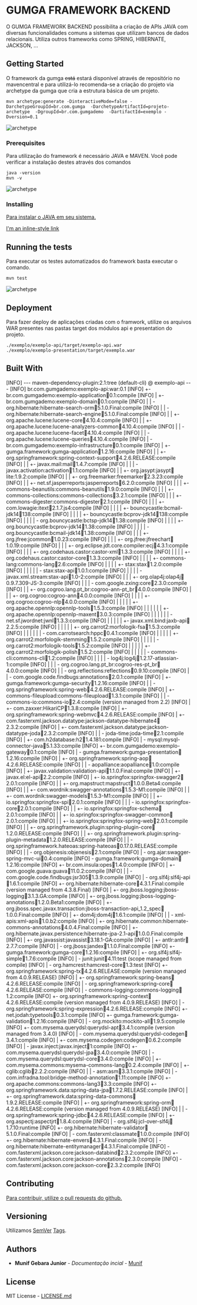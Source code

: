 # GUMGA FRAMEWORK BACKEND

O GUMGA FRAMEWORK BACKEND possibilita a criação de APIs JAVA com diversas funcionalidades comuns a sistemas que utilizam bancos de dados relacionais. Utiliza outros frameworks como SPRING, HIBERNATE, JACKSON, ...

## Getting Started

O framework da gumga ~~está~~ estará disponível através de repositório no mavencentral e para utilizá-lo recomenda-se a criação do projeto via archetype da gumga que cria a estrutura básica de um projeto.
```shell
mvn archetype:generate -DinteractiveMode=false -DarchetypeGroupId=br.com.gumga  -DarchetypeArtifactId=projeto-archetype  -DgroupId=br.com.gumgademo  -DartifactId=exemplo -Dversion=0.1
```


![archetype](https://github.com/GUMGA/framework-backend/blob/master/docs/img/archetype.gif)



### Prerequisites

Para utilização do framework é necessário JAVA e MAVEN. Você pode verificar a instalação destes através dos comandos 
```
java -version
mvn -v
```
![archetype](https://github.com/GUMGA/framework-backend/blob/master/docs/img/javamvn.gif)


### Installing

[Para instalar o JAVA em seu sistema.](http://www.oracle.com/technetwork/pt/java/javase/downloads/index.html)

[I'm an inline-style link](https://maven.apache.org/)


## Running the tests

Para executar os testes automatizados do framework basta executar o comando.

```
mvn test
```
![archetype](https://github.com/GUMGA/framework-backend/blob/master/docs/img/testframewok.gif)

## Deployment

Para fazer deploy de aplicações criadas com o framwork, utilize os arquivos WAR presentes nas pastas target dos módulos api e presentation do projeto.

```
./exemplo/exemplo-api/target/exemplo-api.war
./exemplo/exemplo-presentation/target/exemplo.war
```


## Built With
[INFO] --- maven-dependency-plugin:2.1:tree (default-cli) @ exemplo-api ---
[INFO] br.com.gumgademo:exemplo-api:war:0.1
[INFO] +- br.com.gumgademo:exemplo-application:jar:0.1:compile
[INFO] |  +- br.com.gumgademo:exemplo-domain:jar:0.1:compile
[INFO] |  |  \- org.hibernate:hibernate-search-orm:jar:5.1.0.Final:compile
[INFO] |  |     \- org.hibernate:hibernate-search-engine:jar:5.1.0.Final:compile
[INFO] |  |        +- org.apache.lucene:lucene-core:jar:4.10.4:compile
[INFO] |  |        +- org.apache.lucene:lucene-analyzers-common:jar:4.10.4:compile
[INFO] |  |        \- org.apache.lucene:lucene-facet:jar:4.10.4:compile
[INFO] |  |           \- org.apache.lucene:lucene-queries:jar:4.10.4:compile
[INFO] |  \- br.com.gumgademo:exemplo-infrastructure:jar:0.1:compile
[INFO] |     +- gumga.framework:gumga-application:jar:1.2.16:compile
[INFO] |     |  +- org.springframework:spring-context-support:jar:4.2.6.RELEASE:compile
[INFO] |     |  +- javax.mail:mail:jar:1.4.7:compile
[INFO] |     |  |  \- javax.activation:activation:jar:1.1:compile
[INFO] |     |  +- org.jasypt:jasypt:jar:lite:1.9.2:compile
[INFO] |     |  +- org.freemarker:freemarker:jar:2.3.23:compile
[INFO] |     |  +- net.sf.jasperreports:jasperreports:jar:6.2.0:compile
[INFO] |     |  |  +- commons-beanutils:commons-beanutils:jar:1.9.0:compile
[INFO] |     |  |  +- commons-collections:commons-collections:jar:3.2.1:compile
[INFO] |     |  |  +- commons-digester:commons-digester:jar:2.1:compile
[INFO] |     |  |  +- com.lowagie:itext:jar:2.1.7.js4:compile
[INFO] |     |  |  |  +- bouncycastle:bcmail-jdk14:jar:138:compile
[INFO] |     |  |  |  +- bouncycastle:bcprov-jdk14:jar:138:compile
[INFO] |     |  |  |  \- org.bouncycastle:bctsp-jdk14:jar:1.38:compile
[INFO] |     |  |  |     +- org.bouncycastle:bcprov-jdk14:jar:1.38:compile
[INFO] |     |  |  |     \- org.bouncycastle:bcmail-jdk14:jar:1.38:compile
[INFO] |     |  |  +- org.jfree:jcommon:jar:1.0.23:compile
[INFO] |     |  |  +- org.jfree:jfreechart:jar:1.0.19:compile
[INFO] |     |  |  +- org.eclipse.jdt.core.compiler:ecj:jar:4.3.1:compile
[INFO] |     |  |  +- org.codehaus.castor:castor-xml:jar:1.3.3:compile
[INFO] |     |  |  |  +- org.codehaus.castor:castor-core:jar:1.3.3:compile
[INFO] |     |  |  |  +- commons-lang:commons-lang:jar:2.6:compile
[INFO] |     |  |  |  +- stax:stax:jar:1.2.0:compile
[INFO] |     |  |  |  |  \- stax:stax-api:jar:1.0.1:compile
[INFO] |     |  |  |  \- javax.xml.stream:stax-api:jar:1.0-2:compile
[INFO] |     |  |  +- org.olap4j:olap4j:jar:0.9.7.309-JS-3:compile
[INFO] |     |  |  \- com.google.zxing:core:jar:2.3.0:compile
[INFO] |     |  +- org.cogroo.lang.pt_br:cogroo-ann-pt_br:jar:4.0.0:compile
[INFO] |     |  |  +- org.cogroo:cogroo-ann:jar:4.0.0:compile
[INFO] |     |  |  |  +- org.cogroo:cogroo-nlp:jar:4.0.0:compile
[INFO] |     |  |  |  |  +- org.apache.opennlp:opennlp-tools:jar:1.5.3:compile
[INFO] |     |  |  |  |  |  +- org.apache.opennlp:opennlp-maxent:jar:3.0.3:compile
[INFO] |     |  |  |  |  |  \- net.sf.jwordnet:jwnl:jar:1.3.3:compile
[INFO] |     |  |  |  |  +- javax.xml.bind:jaxb-api:jar:2.2.5:compile
[INFO] |     |  |  |  |  +- org.carrot2:morfologik-fsa:jar:1.5.3:compile
[INFO] |     |  |  |  |  |  \- com.carrotsearch:hppc:jar:0.4.1:compile
[INFO] |     |  |  |  |  +- org.carrot2:morfologik-stemming:jar:1.5.2:compile
[INFO] |     |  |  |  |  \- org.carrot2:morfologik-tools:jar:1.5.2:compile
[INFO] |     |  |  |  |     +- org.carrot2:morfologik-polish:jar:1.5.2:compile
[INFO] |     |  |  |  |     \- commons-cli:commons-cli:jar:1.2:compile
[INFO] |     |  |  |  \- log4j:log4j:jar:1.2.17-atlassian-1:compile
[INFO] |     |  |  \- org.cogroo.lang.pt_br:cogroo-res-pt_br:jar:4.0.0:compile
[INFO] |     |  \- org.reflections:reflections:jar:0.9.10:compile
[INFO] |     |     \- com.google.code.findbugs:annotations:jar:2.0.1:compile
[INFO] |     +- gumga.framework:gumga-security:jar:1.2.16:compile
[INFO] |     |  \- org.springframework:spring-web:jar:4.2.6.RELEASE:compile
[INFO] |     +- commons-fileupload:commons-fileupload:jar:1.3.1:compile
[INFO] |     |  \- commons-io:commons-io:jar:2.4:compile (version managed from 2.2)
[INFO] |     +- com.zaxxer:HikariCP:jar:1.3.8:compile
[INFO] |     +- org.springframework:spring-webmvc:jar:4.2.6.RELEASE:compile
[INFO] |     +- com.fasterxml.jackson.datatype:jackson-datatype-hibernate4:jar:2.3.2:compile
[INFO] |     +- com.fasterxml.jackson.datatype:jackson-datatype-joda:jar:2.3.2:compile
[INFO] |     |  \- joda-time:joda-time:jar:2.1:compile
[INFO] |     +- com.h2database:h2:jar:1.4.181:compile
[INFO] |     \- mysql:mysql-connector-java:jar:5.1.33:compile
[INFO] +- br.com.gumgademo:exemplo-gateway:jar:0.1:compile
[INFO] |  \- gumga.framework:gumga-presentation:jar:1.2.16:compile
[INFO] |     +- org.springframework:spring-aop:jar:4.2.6.RELEASE:compile
[INFO] |     |  \- aopalliance:aopalliance:jar:1.0:compile
[INFO] |     +- javax.validation:validation-api:jar:1.1.0.Final:compile
[INFO] |     +- javax.el:el-api:jar:2.2:compile
[INFO] |     +- io.springfox:springfox-swagger2:jar:2.0.1:compile
[INFO] |     |  +- org.mapstruct:mapstruct:jar:1.0.0.Beta4:compile
[INFO] |     |  +- com.wordnik:swagger-annotations:jar:1.5.3-M1:compile
[INFO] |     |  +- com.wordnik:swagger-models:jar:1.5.3-M1:compile
[INFO] |     |  +- io.springfox:springfox-spi:jar:2.0.1:compile
[INFO] |     |  |  \- io.springfox:springfox-core:jar:2.0.1:compile
[INFO] |     |  +- io.springfox:springfox-schema:jar:2.0.1:compile
[INFO] |     |  +- io.springfox:springfox-swagger-common:jar:2.0.1:compile
[INFO] |     |  +- io.springfox:springfox-spring-web:jar:2.0.1:compile
[INFO] |     |  +- org.springframework.plugin:spring-plugin-core:jar:1.2.0.RELEASE:compile
[INFO] |     |  +- org.springframework.plugin:spring-plugin-metadata:jar:1.2.0.RELEASE:compile
[INFO] |     |  \- org.springframework.hateoas:spring-hateoas:jar:0.17.0.RELEASE:compile
[INFO] |     |     \- org.objenesis:objenesis:jar:2.1:compile
[INFO] |     \- org.ajar:swagger-spring-mvc-ui:jar:0.4:compile
[INFO] \- gumga.framework:gumga-domain:jar:1.2.16:compile
[INFO]    +- br.com.insula:opes:jar:1.4.0:compile
[INFO]    |  +- com.google.guava:guava:jar:11.0.2:compile
[INFO]    |  |  \- com.google.code.findbugs:jsr305:jar:1.3.9:compile
[INFO]    |  \- org.slf4j:slf4j-api:jar:1.6.1:compile
[INFO]    +- org.hibernate:hibernate-core:jar:4.3.1.Final:compile (version managed from 4.3.8.Final)
[INFO]    |  +- org.jboss.logging:jboss-logging:jar:3.1.3.GA:compile
[INFO]    |  +- org.jboss.logging:jboss-logging-annotations:jar:1.2.0.Beta1:compile
[INFO]    |  +- org.jboss.spec.javax.transaction:jboss-transaction-api_1.2_spec:jar:1.0.0.Final:compile
[INFO]    |  +- dom4j:dom4j:jar:1.6.1:compile
[INFO]    |  |  \- xml-apis:xml-apis:jar:1.0.b2:compile
[INFO]    |  +- org.hibernate.common:hibernate-commons-annotations:jar:4.0.4.Final:compile
[INFO]    |  +- org.hibernate.javax.persistence:hibernate-jpa-2.1-api:jar:1.0.0.Final:compile
[INFO]    |  +- org.javassist:javassist:jar:3.18.1-GA:compile
[INFO]    |  +- antlr:antlr:jar:2.7.7:compile
[INFO]    |  \- org.jboss:jandex:jar:1.1.0.Final:compile
[INFO]    +- gumga.framework:gumga-core:jar:1.2.16:compile
[INFO]    |  +- org.slf4j:slf4j-simple:jar:1.7.6:compile
[INFO]    |  \- junit:junit:jar:4.11:test (scope managed from compile)
[INFO]    |     \- org.hamcrest:hamcrest-core:jar:1.3:test
[INFO]    +- org.springframework:spring-tx:jar:4.2.6.RELEASE:compile (version managed from 4.0.9.RELEASE)
[INFO]    |  +- org.springframework:spring-beans:jar:4.2.6.RELEASE:compile
[INFO]    |  \- org.springframework:spring-core:jar:4.2.6.RELEASE:compile
[INFO]    |     \- commons-logging:commons-logging:jar:1.2:compile
[INFO]    +- org.springframework:spring-context:jar:4.2.6.RELEASE:compile (version managed from 4.0.9.RELEASE)
[INFO]    |  \- org.springframework:spring-expression:jar:4.2.6.RELEASE:compile
[INFO]    +- net.jodah:typetools:jar:0.3.1:compile
[INFO]    +- gumga.framework:gumga-validation:jar:1.2.16:compile
[INFO]    |  \- org.mockito:mockito-all:jar:1.9.5:compile
[INFO]    +- com.mysema.querydsl:querydsl-apt:jar:3.4.1:compile (version managed from 3.4.0)
[INFO]    |  \- com.mysema.querydsl:querydsl-codegen:jar:3.4.1:compile
[INFO]    |     +- com.mysema.codegen:codegen:jar:0.6.2:compile
[INFO]    |     \- javax.inject:javax.inject:jar:1:compile
[INFO]    +- com.mysema.querydsl:querydsl-jpa:jar:3.4.0:compile
[INFO]    |  \- com.mysema.querydsl:querydsl-core:jar:3.4.0:compile
[INFO]    |     +- com.mysema.commons:mysema-commons-lang:jar:0.2.4:compile
[INFO]    |     +- cglib:cglib:jar:2.2.2:compile
[INFO]    |     |  \- asm:asm:jar:3.3.1:compile
[INFO]    |     \- com.infradna.tool:bridge-method-annotation:jar:1.11:compile
[INFO]    +- org.apache.commons:commons-lang3:jar:3.3:compile
[INFO]    +- org.springframework.data:spring-data-jpa:jar:1.7.2.RELEASE:compile
[INFO]    |  +- org.springframework.data:spring-data-commons:jar:1.9.2.RELEASE:compile
[INFO]    |  +- org.springframework:spring-orm:jar:4.2.6.RELEASE:compile (version managed from 4.0.9.RELEASE)
[INFO]    |  |  \- org.springframework:spring-jdbc:jar:4.2.6.RELEASE:compile
[INFO]    |  +- org.aspectj:aspectjrt:jar:1.8.4:compile
[INFO]    |  \- org.slf4j:jcl-over-slf4j:jar:1.7.10:runtime
[INFO]    +- org.hibernate:hibernate-validator:jar:5.1.0.Final:compile
[INFO]    |  \- com.fasterxml:classmate:jar:1.0.0:compile
[INFO]    +- org.hibernate:hibernate-envers:jar:4.3.1.Final:compile
[INFO]    |  \- org.hibernate:hibernate-entitymanager:jar:4.3.1.Final:compile
[INFO]    \- com.fasterxml.jackson.core:jackson-databind:jar:2.3.2:compile
[INFO]       +- com.fasterxml.jackson.core:jackson-annotations:jar:2.3.0:compile
[INFO]       \- com.fasterxml.jackson.core:jackson-core:jar:2.3.2:compile
[INFO]                                                                         


## Contributing
 
[Para contribuir, utilize o pull requests do github.](https://help.github.com/articles/about-pull-requests/)

## Versioning

Utilizamos [SemVer](http://semver.org/)  [Tags](https://github.com/gumga/framework-backend/tags). 

## Authors

* **Munif Gebara Junior** - *Documentação incial* - [Munif](http://www.munif.com.br)

## License

MIT License - [LICENSE.md](https://opensource.org/licenses/MIT) 

